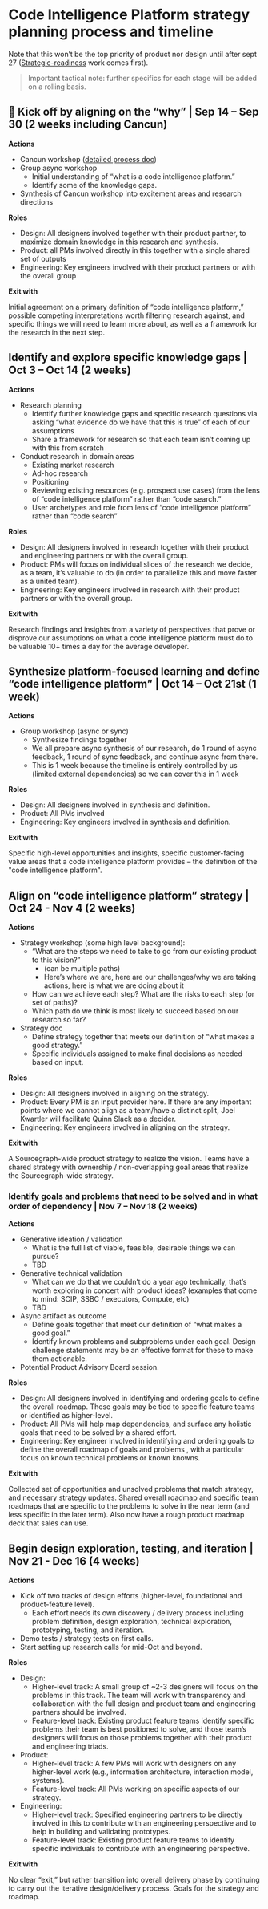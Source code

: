 # Code Intelligence Platform strategy planning process and timeline

Note that this won’t be the top priority of product nor design until after sept 27 ([Strategic-readiness](../strategic/index.md) work comes first). 

> Important tactical note: further specifics for each stage will be added on a rolling basis.

<object data="process-roadmap-high-level.svg" width="835" height="327" aria-label="Diagram showing a single timeline, with the first section title from left to right being vision, the second strategy, and the third and roadmap. The text across all 3 sections reads as follows, from left to right: hypotheses, validation, definition, top level strategy, tactical strategy, team/feature roadmap."></object>

## 🔄 Kick off by aligning on the “why” | Sep 14 – Sep 30 (2 weeks including Cancun)

**Actions** 

- Cancun workshop ([detailed process doc](https://docs.google.com/document/d/1Wb-YVUjlXNV4yqVtFjvv2-axnyk_7xan84XbwEK3StA/edit?usp=drive_open&ouid=110069214620879702746))
- Group async workshop
  - Initial understanding of “what is a code intelligence platform.”
  - Identify some of the knowledge gaps.
- Synthesis of Cancun workshop into excitement areas and research directions

**Roles**

* Design: All designers involved together with their product partner, to maximize domain knowledge in this research and synthesis.
* Product: all PMs involved directly in this together with a single shared set of outputs
* Engineering: Key engineers involved with their product partners or with the overall group

**Exit with**

Initial agreement on a primary definition of “code intelligence platform,” possible competing interpretations worth filtering research against, and specific things we will need to learn more about, as well as a framework for the research in the next step. 

## Identify and explore specific knowledge gaps | Oct 3 – Oct 14 (2 weeks)

**Actions**

* Research planning
    * Identify further knowledge gaps and specific research questions via asking “what evidence do we have that this is true” of each of our assumptions
    * Share a framework for research so that each team isn’t coming up with this from scratch
* Conduct research in domain areas
    * Existing market research
    * Ad-hoc research
    * Positioning
    * Reviewing existing resources (e.g. prospect use cases) from the lens of “code intelligence platform” rather than “code search.”
    * User archetypes and role from lens of “code intelligence platform” rather than “code search”

**Roles**

* Design: All designers involved in research together with their product and engineering partners or with the overall group.
* Product: PMs will focus on individual slices of the research we decide, as a team, it’s valuable to do (in order to parallelize this and move faster as a united team).
* Engineering: Key engineers involved in research with their product partners or with the overall group.

**Exit with**

Research findings and insights from a variety of perspectives that prove or disprove our assumptions on what a code intelligence platform must do to be valuable 10+ times a day for the average developer.

## Synthesize platform-focused learning and define “code intelligence platform” | Oct 14 – Oct 21st (1 week)

**Actions**
* Group workshop (async or sync)
    * Synthesize findings together
    * We all prepare async synthesis of our research, do 1 round of async feedback, 1 round of sync feedback, and continue async from there. 
    * This is 1 week because the timeline is entirely controlled by us (limited external dependencies) so we can cover this in 1 week 

**Roles**

* Design: All designers involved in synthesis and definition.
* Product: All PMs involved
* Engineering: Key engineers involved in synthesis and definition.

**Exit with**

Specific high-level opportunities and insights, specific customer-facing value areas that a code intelligence platform provides – the definition of the "code intelligence platform".

## Align on “code intelligence platform” strategy | Oct 24 - Nov 4 (2 weeks)

**Actions**

* Strategy workshop (some high level background): 
    * “What are the steps we need to take to go from our existing product to this vision?” 
        * (can be multiple paths)
        * Here’s where we are, here are our challenges/why we are taking actions, here is what we are doing about it
    * How can we achieve each step? What are the risks to each step (or set of paths)? 
    * Which path do we think is most likely to succeed based on our research so far? 
* Strategy doc
    * Define strategy together that meets our definition of “what makes a good strategy.”
    * Specific individuals assigned to make final decisions as needed based on input.

**Roles**

* Design: All designers involved in aligning on the strategy.
* Product: Every PM is an input provider here. If there are any important points where we cannot align as a team/have a distinct split, Joel Kwartler will facilitate Quinn Slack as a decider.
* Engineering: Key engineers involved in aligning on the strategy.

**Exit with**

A Sourcegraph-wide product strategy to realize the vision. Teams have a shared strategy with ownership / non-overlapping goal areas that realize the Sourcegraph-wide strategy.

### Identify goals and problems that need to be solved and in what order of dependency | Nov 7 – Nov 18 (2 weeks)

**Actions**

* Generative ideation / validation 
    * What is the full list of viable, feasible, desirable things we can pursue? 
    * TBD
* Generative technical validation 
    * What can we do that we couldn’t do a year ago technically, that’s worth exploring in concert with product ideas? (examples that come to mind: SCIP, SSBC / executors, Compute, etc)
    * TBD
* Async artifact as outcome
    * Define goals together that meet our definition of “what makes a good goal.”
    * Identify known problems and subproblems under each goal. Design challenge statements may be an effective format for these to make them actionable.
* Potential Product Advisory Board session.

**Roles**

* Design: All designers involved in identifying and ordering goals to define the overall roadmap. These goals may be tied to specific feature teams or identified as higher-level.
* Product: All PMs will help map dependencies, and surface any holistic goals that need to be solved by a shared effort. 
* Engineering: Key engineer involved in identifying and ordering goals to define the overall roadmap of goals and problems , with a particular focus on known technical problems or known knowns.

**Exit with**

Collected set of opportunities and unsolved problems that match strategy, and necessary strategy updates. Shared overall roadmap and specific team roadmaps that are specific to the problems to solve in the near term (and less specific in the later term). Also now have a rough product roadmap deck that sales can use. 

## Begin design exploration, testing, and iteration | Nov 21 - Dec 16 (4 weeks)

**Actions**

* Kick off two tracks of design efforts (higher-level, foundational and product-feature level). 
    * Each effort needs its own discovery / delivery process including problem definition, design exploration, technical exploration, prototyping, testing, and iteration.
* Demo tests / strategy tests on first calls.
* Start setting up research calls for mid-Oct and beyond.

**Roles**

* Design:
    * Higher-level track: A small group of ~2-3 designers will focus on the problems in this track. The team will work with transparency and collaboration with the full design and product team and engineering partners should be involved.
    * Feature-level track: Existing product feature teams identify specific problems their team is best positioned to solve, and those team’s designers will focus on those problems together with their product and engineering triads.
* Product:
    * Higher-level track: A few PMs will work with designers on any higher-level work (e.g., information architecture, interaction model, systems).
    * Feature-level track: All PMs working on specific aspects of our strategy.
* Engineering: 
    * Higher-level track: Specified engineering partners to be directly involved in this to contribute with an engineering perspective and to help in building and validating prototypes.
    * Feature-level track: Existing product feature teams to identify specific individuals to contribute with an engineering perspective.

**Exit with**

No clear “exit,” but rather transition into overall delivery phase by continuing to carry out the iterative design/delivery process. Goals for the strategy and roadmap.
